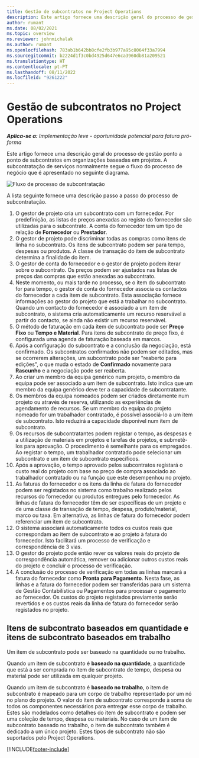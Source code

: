 ```yaml
---
title: Gestão de subcontratos no Project Operations
description: Este artigo fornece uma descrição geral do processo de gestão ponto a ponto de subcontratos, normalmente, em organizações baseadas em projetos.
author: rumant
ms.date: 08/02/2021
ms.topic: overview
ms.reviewer: johnmichalak
ms.author: rumant
ms.openlocfilehash: 783ab1b642bb8cfe2fb3b977a95c8064f33a7994
ms.sourcegitcommit: b2224d1f3c0bd4925d647e6ca3960db81a209521
ms.translationtype: HT
ms.contentlocale: pt-PT
ms.lasthandoff: 08/11/2022
ms.locfileid: "9261222"
---
```

# <a name="subcontract-management-in-project-operations"></a>Gestão de subcontratos no Project Operations


_**Aplica-se a:** Implementação leve - oportunidade potencial para fatura pró-forma_

Este artigo fornece uma descrição geral do processo de gestão ponto a ponto de subcontratos em organizações baseadas em projetos. A subcontratação de serviços normalmente segue o fluxo do processo de negócio que é apresentado no seguinte diagrama.

![Fluxo de processo de subcontratação](../media/SubcontractingProcessFlow.png)

A lista seguinte fornece uma descrição passo a passo do processo de subcontratação.

1. O gestor de projeto cria um subcontrato com um fornecedor. Por predefinição, as listas de preços anexadas ao registo do fornecedor são utilizadas para o subcontrato. A conta do fornecedor tem um tipo de relação de **Fornecedor** ou **Prestador**.
2. O gestor de projeto pode discriminar todas as compras como itens de linha no subcontrato. Os itens de subcontrato podem ser para tempo, despesas ou produtos. A classe de transação do item de subcontrato determina a finalidade do item.
3. O gestor de conta do fornecedor e o gestor de projeto podem iterar sobre o subcontrato. Os preços podem ser ajustados nas listas de preços das compras que estão anexadas ao subcontrato.
4. Neste momento, ou mais tarde no processo, se o item do subcontrato for para tempo, o gestor de conta do fornecedor associa os contactos do fornecedor a cada item de subcontrato. Esta associação fornece informações ao gestor do projeto que está a trabalhar no subcontrato. Quando um contacto do fornecedor é associado a um item de subcontrato, o sistema cria automaticamente um recurso reservável a partir do contacto, se ainda não existir um recurso reservável.
5. O método de faturação em cada item de subcontrato pode ser **Preço Fixo** ou **Tempo e Material**. Para itens de subcontrato de preço fixo, é configurada uma agenda de faturação baseada em marcos.
6.  Após a configuração do subcontrato e a conclusão da negociação, está confirmado. Os subcontratos confirmados não podem ser editados, mas se ocorrerem alterações, um subcontrato pode ser "reaberto para edições", o que muda o estado de **Confirmado** novamente para **Rascunho** e a negociação pode ser reaberta. 
7.  Ao criar um membro da equipa genérico num projeto, o membro da equipa pode ser associado a um item de subcontrato. Isto indica que um membro da equipa genérico deve ter a capacidade de subcontratante.
8.  Os membros da equipa nomeados podem ser criados diretamente num projeto ou através de reserva, utilizando as experiências de agendamento de recursos. Se um membro da equipa do projeto nomeado for um trabalhador contratado, é possível associá-lo a um item de subcontrato. Isto reduzirá a capacidade disponível num item de subcontrato.
9.  Os recursos de subcontratantes podem registar o tempo, as despesas e a utilização de materiais em projetos e tarefas de projetos, e submetê-los para aprovação. O procedimento é semelhante para os empregados. Ao registar o tempo, um trabalhador contratado pode selecionar um subcontrato e um item de subcontrato específicos.
10. Após a aprovação, o tempo aprovado pelos subcontratos registará o custo real do projeto com base no preço de compra associado ao trabalhador contratado ou na função que este desempenhou no projeto.
11. As faturas do fornecedor e os itens da linha de fatura do fornecedor podem ser registados no sistema como trabalho realizado pelos recursos do fornecedor ou produtos entregues pelo fornecedor. As linhas de fatura do fornecedor têm de ser específicas de um projeto e de uma classe de transação de tempo, despesa, produto/material, marco ou taxa. Em alternativa, as linhas de fatura do fornecedor podem referenciar um item de subcontrato.
12. O sistema associará automaticamente todos os custos reais que correspondam ao item de subcontrato e ao projeto à fatura do fornecedor. Isto facilitará um processo de verificação e correspondência de 3 vias.
13. O gestor do projeto pode então rever os valores reais do projeto de correspondência automática, remover ou adicionar outros custos reais do projeto e concluir o processo de verificação.
14. A conclusão do processo de verificação em todas as linhas marcará a fatura do fornecedor como **Pronta para Pagamento**. Nesta fase, as linhas e a fatura do fornecedor podem ser transferidas para um sistema de Gestão Contabilística ou Pagamentos para processar o pagamento ao fornecedor. Os custos do projeto registados previamente serão revertidos e os custos reais da linha de fatura do fornecedor serão registados no projeto.

## <a name="quantity-based-subcontract-lines-and-work-based-subcontract-lines"></a>Itens de subcontrato baseados em quantidade e itens de subcontrato baseados em trabalho

Um item de subcontrato pode ser baseado na quantidade ou no trabalho. 

Quando um item de subcontrato é **baseado na quantidade**, a quantidade que está a ser comprada no item de subcontrato de tempo, despesa ou material pode ser utilizada em qualquer projeto.

Quando um item de subcontrato é **baseado no trabalho**, o item de subcontrato é mapeado para um corpo de trabalho representado por um nó no plano do projeto. O valor do item de subcontrato corresponde à soma de todos os componentes necessários para entregar esse corpo de trabalho. Estes são modelados como detalhes do item de subcontrato e podem ser uma coleção de tempo, despesa ou materiais. No caso de um item de subcontrato baseado no trabalho, o item de subcontrato também é dedicado a um único projeto. Estes tipos de subcontrato não são suportados pelo Project Operations.

[!INCLUDE[footer-include](../../includes/footer-banner.md)]

